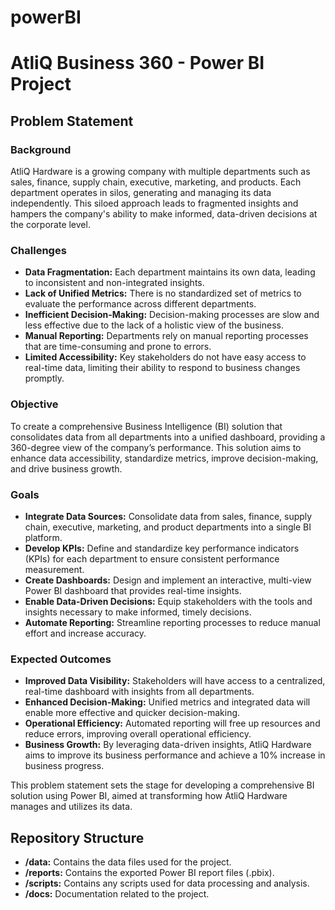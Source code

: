 # powerBI
# AtliQ Business 360 - Power BI Project

## Problem Statement

### Background
AtliQ Hardware is a growing company with multiple departments such as sales, finance, supply chain, executive, marketing, and products. Each department operates in silos, generating and managing its data independently. This siloed approach leads to fragmented insights and hampers the company's ability to make informed, data-driven decisions at the corporate level.

### Challenges
- **Data Fragmentation:** Each department maintains its own data, leading to inconsistent and non-integrated insights.
- **Lack of Unified Metrics:** There is no standardized set of metrics to evaluate the performance across different departments.
- **Inefficient Decision-Making:** Decision-making processes are slow and less effective due to the lack of a holistic view of the business.
- **Manual Reporting:** Departments rely on manual reporting processes that are time-consuming and prone to errors.
- **Limited Accessibility:** Key stakeholders do not have easy access to real-time data, limiting their ability to respond to business changes promptly.

### Objective
To create a comprehensive Business Intelligence (BI) solution that consolidates data from all departments into a unified dashboard, providing a 360-degree view of the company’s performance. This solution aims to enhance data accessibility, standardize metrics, improve decision-making, and drive business growth.

### Goals
- **Integrate Data Sources:** Consolidate data from sales, finance, supply chain, executive, marketing, and product departments into a single BI platform.
- **Develop KPIs:** Define and standardize key performance indicators (KPIs) for each department to ensure consistent performance measurement.
- **Create Dashboards:** Design and implement an interactive, multi-view Power BI dashboard that provides real-time insights.
- **Enable Data-Driven Decisions:** Equip stakeholders with the tools and insights necessary to make informed, timely decisions.
- **Automate Reporting:** Streamline reporting processes to reduce manual effort and increase accuracy.

### Expected Outcomes
- **Improved Data Visibility:** Stakeholders will have access to a centralized, real-time dashboard with insights from all departments.
- **Enhanced Decision-Making:** Unified metrics and integrated data will enable more effective and quicker decision-making.
- **Operational Efficiency:** Automated reporting will free up resources and reduce errors, improving overall operational efficiency.
- **Business Growth:** By leveraging data-driven insights, AtliQ Hardware aims to improve its business performance and achieve a 10% increase in business progress.

This problem statement sets the stage for developing a comprehensive BI solution using Power BI, aimed at transforming how AtliQ Hardware manages and utilizes its data.

## Repository Structure
- **/data:** Contains the data files used for the project.
- **/reports:** Contains the exported Power BI report files (.pbix).
- **/scripts:** Contains any scripts used for data processing and analysis.
- **/docs:** Documentation related to the project.
